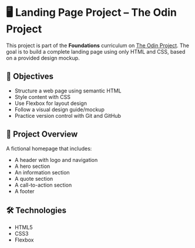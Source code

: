 # 🖥️ Landing Page Project – The Odin Project

This project is part of the **Foundations** curriculum on [The Odin Project](https://www.theodinproject.com/lessons/foundations-landing-page). The goal is to build a complete landing page using only HTML and CSS, based on a provided design mockup.

## 🚀 Objectives

- Structure a web page using semantic HTML
- Style content with CSS
- Use Flexbox for layout design
- Follow a visual design guide/mockup
- Practice version control with Git and GitHub

## 📸 Project Overview

A fictional homepage that includes:
- A header with logo and navigation
- A hero section
- An information section
- A quote section
- A call-to-action section
- A footer

## 🛠️ Technologies

- HTML5
- CSS3
- Flexbox